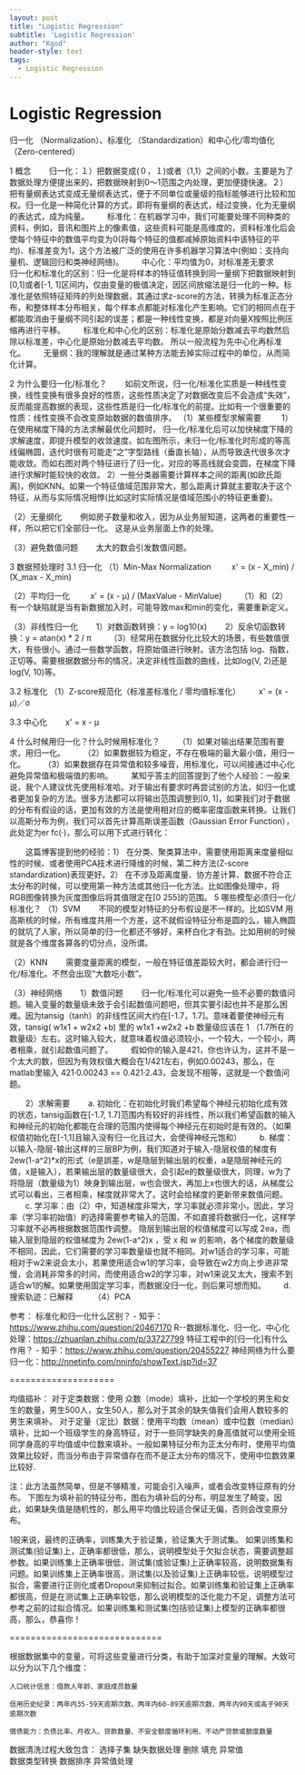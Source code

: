 ```yaml
---
layout: post
title: "Logistic Regression"
subtitle: 'Logistic Regression'
author: "Kgod"
header-style: text
tags:
  - Logistic Regression
---
```

# Logistic Regression

归一化 （Normalization）、标准化 （Standardization）和中心化/零均值化 （Zero-centered）


1 概念
  归一化：１）把数据变成(０，１)或者（1,1）之间的小数。主要是为了数据处理方便提出来的，把数据映射到0～1范围之内处理，更加便捷快速。２）把有量纲表达式变成无量纲表达式，便于不同单位或量级的指标能够进行比较和加权。归一化是一种简化计算的方式，即将有量纲的表达式，经过变换，化为无量纲的表达式，成为纯量。
  标准化：在机器学习中，我们可能要处理不同种类的资料，例如，音讯和图片上的像素值，这些资料可能是高维度的，资料标准化后会使每个特征中的数值平均变为0(将每个特征的值都减掉原始资料中该特征的平均)、标准差变为1，这个方法被广泛的使用在许多机器学习算法中(例如：支持向量机、逻辑回归和类神经网络)。
  中心化：平均值为0，对标准差无要求
  归一化和标准化的区别：归一化是将样本的特征值转换到同一量纲下把数据映射到[0,1]或者[-1, 1]区间内，仅由变量的极值决定，因区间放缩法是归一化的一种。标准化是依照特征矩阵的列处理数据，其通过求z-score的方法，转换为标准正态分布，和整体样本分布相关，每个样本点都能对标准化产生影响。它们的相同点在于都能取消由于量纲不同引起的误差；都是一种线性变换，都是对向量X按照比例压缩再进行平移。
  标准化和中心化的区别：标准化是原始分数减去平均数然后除以标准差，中心化是原始分数减去平均数。 所以一般流程为先中心化再标准化。
  无量纲：我的理解就是通过某种方法能去掉实际过程中的单位，从而简化计算。

2 为什么要归一化/标准化？
  如前文所说，归一化/标准化实质是一种线性变换，线性变换有很多良好的性质，这些性质决定了对数据改变后不会造成“失效”，反而能提高数据的表现，这些性质是归一化/标准化的前提。比如有一个很重要的性质：线性变换不会改变原始数据的数值排序。
（1）某些模型求解需要
    1）在使用梯度下降的方法求解最优化问题时， 归一化/标准化后可以加快梯度下降的求解速度，即提升模型的收敛速度。如左图所示，未归一化/标准化时形成的等高线偏椭圆，迭代时很有可能走“之”字型路线（垂直长轴），从而导致迭代很多次才能收敛。而如右图对两个特征进行了归一化，对应的等高线就会变圆，在梯度下降进行求解时能较快的收敛。
    2）一些分类器需要计算样本之间的距离(如欧氏距离)，例如KNN。如果一个特征值域范围非常大，那么距离计算就主要取决于这个特征，从而与实际情况相悖(比如这时实际情况是值域范围小的特征更重要)。

（2）无量纲化
  例如房子数量和收入，因为从业务层知道，这两者的重要性一样，所以把它们全部归一化。 这是从业务层面上作的处理。

（3）避免数值问题
  太大的数会引发数值问题。

3 数据预处理时
3.1 归一化
（1）Min-Max Normalization
   x' = (x - X_min) / (X_max - X_min)

（2）平均归一化
   x' = (x - μ) / (MaxValue - MinValue)
  （1）和（2）有一个缺陷就是当有新数据加入时，可能导致max和min的变化，需要重新定义。

（3）非线性归一化
  1）对数函数转换：y = log10(x)
  2）反余切函数转换：y = atan(x) * 2 / π
  （3）经常用在数据分化比较大的场景，有些数值很大，有些很小。通过一些数学函数，将原始值进行映射。该方法包括 log、指数，正切等。需要根据数据分布的情况，决定非线性函数的曲线，比如log(V, 2)还是log(V, 10)等。

3.2 标准化
（1）Z-score规范化（标准差标准化 / 零均值标准化）
  x' = (x - μ)／σ

3.3 中心化
  x' = x - μ

4 什么时候用归一化？什么时候用标准化？
  （1）如果对输出结果范围有要求，用归一化。
  （2）如果数据较为稳定，不存在极端的最大最小值，用归一化。
  （3）如果数据存在异常值和较多噪音，用标准化，可以间接通过中心化避免异常值和极端值的影响。
  某知乎答主的回答提到了他个人经验：一般来说，我个人建议优先使用标准哈。对于输出有要求时再尝试别的方法，如归一化或者更加复杂的方法。很多方法都可以将输出范围调整到[0, 1]，如果我们对于数据的分布有假设的话，更加有效的方法是使用相对应的概率密度函数来转换。让我们以高斯分布为例，我们可以首先计算高斯误差函数（Gaussian Error Function），此处定为er fc(·)，那么可以用下式进行转化：

  这篇博客提到他的经验：1） 在分类、聚类算法中，需要使用距离来度量相似性的时候、或者使用PCA技术进行降维的时候，第二种方法(Z-score standardization)表现更好。2） 在不涉及距离度量、协方差计算、数据不符合正太分布的时候，可以使用第一种方法或其他归一化方法。比如图像处理中，将RGB图像转换为灰度图像后将其值限定在[0 255]的范围。
5 哪些模型必须归一化/标准化？
（1）SVM
  不同的模型对特征的分布假设是不一样的。比如SVM 用高斯核的时候，所有维度共用一个方差，这不就假设特征分布是圆的么，输入椭圆的就坑了人家，所以简单的归一化都还不够好，来杯白化才有劲。比如用树的时候就是各个维度各算各的切分点，没所谓。

（2）KNN
  需要度量距离的模型，一般在特征值差距较大时，都会进行归一化/标准化。不然会出现“大数吃小数”。

（3）神经网络
  1）数值问题
  归一化/标准化可以避免一些不必要的数值问题。输入变量的数量级未致于会引起数值问题吧，但其实要引起也并不是那么困难。因为tansig（tanh）的非线性区间大约在[-1.7，1.7]。意味着要使神经元有效，tansig( w1x1 + w2x2 +b) 里的 w1x1 +w2x2 +b 数量级应该在 1 （1.7所在的数量级）左右。这时输入较大，就意味着权值必须较小，一个较大，一个较小，两者相乘，就引起数值问题了。
  假如你的输入是421，你也许认为，这并不是一个太大的数，但因为有效权值大概会在1/421左右，例如0.00243，那么，在matlab里输入 421·0.00243 == 0.421·2.43，会发现不相等，这就是一个数值问题。

  2）求解需要
  a. 初始化：在初始化时我们希望每个神经元初始化成有效的状态，tansig函数在[-1.7, 1.7]范围内有较好的非线性，所以我们希望函数的输入和神经元的初始化都能在合理的范围内使得每个神经元在初始时是有效的。（如果权值初始化在[-1,1]且输入没有归一化且过大，会使得神经元饱和）
  b. 梯度：以输入-隐层-输出这样的三层BP为例，我们知道对于输入-隐层权值的梯度有2ew(1-a^2)*x的形式（e是誤差，w是隐层到输出层的权重，a是隐层神经元的值，x是输入），若果输出层的数量级很大，会引起e的数量级很大，同理，w为了将隐层（数量级为1）映身到输出层，w也会很大，再加上x也很大的话，从梯度公式可以看出，三者相乘，梯度就非常大了。这时会给梯度的更新带来数值问题。
  c. 学习率：由（2）中，知道梯度非常大，学习率就必须非常小，因此，学习率（学习率初始值）的选择需要参考输入的范围，不如直接将数据归一化，这样学习率就不必再根据数据范围作调整。 隐层到输出层的权值梯度可以写成 2ea，而输入层到隐层的权值梯度为 2ew(1-a^2)x ，受 x 和 w 的影响，各个梯度的数量级不相同，因此，它们需要的学习率数量级也就不相同。对w1适合的学习率，可能相对于w2来说会太小，若果使用适合w1的学习率，会导致在w2方向上步进非常慢，会消耗非常多的时间，而使用适合w2的学习率，对w1来说又太大，搜索不到适合w1的解。如果使用固定学习率，而数据没归一化，则后果可想而知。
  d.搜索轨迹：已解释
  
（4）PCA

参考：
标准化和归一化什么区别？ - 知乎：https://www.zhihu.com/question/20467170
R--数据标准化、归一化、中心化处理：https://zhuanlan.zhihu.com/p/33727799
特征工程中的[归一化]有什么作用？ - 知乎：https://www.zhihu.com/question/20455227
神经网络为什么要归一化：http://nnetinfo.com/nninfo/showText.jsp?id=37

 ====================
 
均值插补：
对于定类数据：使用 众数（mode）填补，比如一个学校的男生和女生的数量，男生500人，女生50人，那么对于其余的缺失值我们会用人数较多的男生来填补。
对于定量（定比）数据：使用平均数（mean）或中位数（median）填补，比如一个班级学生的身高特征，对于一些同学缺失的身高值就可以使用全班同学身高的平均值或中位数来填补。一般如果特征分布为正太分布时，使用平均值效果比较好，而当分布由于异常值存在而不是正太分布的情况下，使用中位数效果比较好.

注：此方法虽然简单，但是不够精准，可能会引入噪声，或者会改变特征原有的分布。
下图左为填补前的特征分布，图右为填补后的分布，明显发生了畸变。因此，如果缺失值是随机性的，那么用平均值比较适合保证无偏，否则会改变原分布。

1般来说，最终的正确率，训练集大于验证集，验证集大于测试集。
如果训练集和测试集(验证集)上，正确率都很低，那么，说明模型处于欠拟合状态，需要调整超参数。如果训练集上正确率很低，测试集(或验证集)上正确率较高，说明数据集有问题。如果训练集上正确率很高，测试集(以及验证集)上正确率较低，说明模型过拟合，需要进行正则化或者Dropout来抑制过拟合。如果训练集和验证集上正确率都很高，但是在测试集上正确率较低，那么说明模型的泛化能力不足，调整方法可参考之前的过拟合情况。如果训练集和测试集(包括验证集)上模型的正确率都很高，那么，恭喜你！

=============================

根据数据集中的变量，可将这些变量进行分类，有助于加深对变量的理解。大致可以分为以下几个维度：

    人口统计信息：借款人年龄、家庭成员数量

    信用历史纪录：两年内35-59天逾期次数、两年内60-89天逾期次数、两年内90天或高于90天逾期次数

    偿债能力：负债比率、月收入、贷款数量、不安全额度循环利用、不动产贷款或额度数量
 
数据清洗过程大致包含：
    选择子集
    缺失数据处理  删除  填充  异常值  
    数据类型转换
    数据排序
    异常值处理













